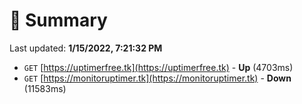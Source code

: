 # 📖 Summary
Last updated: **1/15/2022, 7:21:32 PM**

- `GET` [https://uptimerfree.tk](https://uptimerfree.tk) - **Up** (4703ms)
- `GET` [https://monitoruptimer.tk](https://monitoruptimer.tk) - **Down** (11583ms)

